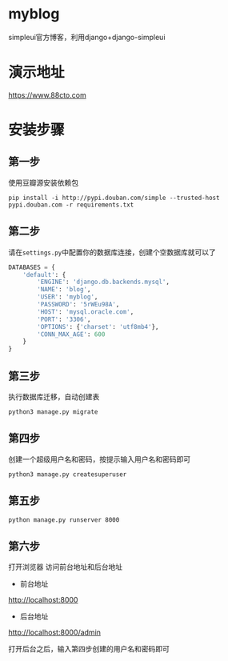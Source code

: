 # myblog
simpleui官方博客，利用django+django-simpleui

# 演示地址
https://www.88cto.com

# 安装步骤
## 第一步

使用豆瓣源安装依赖包

```shell
pip install -i http://pypi.douban.com/simple --trusted-host pypi.douban.com -r requirements.txt 
```

## 第二步
请在`settings.py`中配置你的数据库连接，创建个空数据库就可以了

```python
DATABASES = {
    'default': {
        'ENGINE': 'django.db.backends.mysql',
        'NAME': 'blog',
        'USER': 'myblog',
        'PASSWORD': '5rWEu98A',
        'HOST': 'mysql.oracle.com',
        'PORT': '3306',
        'OPTIONS': {'charset': 'utf8mb4'},
        'CONN_MAX_AGE': 600
    }
}

```

## 第三步

执行数据库迁移，自动创建表

```shell
python3 manage.py migrate
```

## 第四步

创建一个超级用户名和密码，按提示输入用户名和密码即可

```shell
python3 manage.py createsuperuser
```

## 第五步
```shell
python manage.py runserver 8000
```

## 第六步
打开浏览器 访问前台地址和后台地址

+ 前台地址

[http://localhost:8000](http://localhost:8000)

+ 后台地址

[http://localhost:8000/admin](http://localhost:8000/admin)

打开后台之后，输入第四步创建的用户名和密码即可